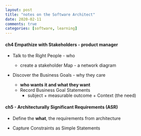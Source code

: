 ```yaml
---
layout: post
title: "notes on the Software Architect"
date: 2020-02-11
comments: true
categories: [software, learning]
---
```



#### ch4 Empathize with Stakeholders  - product manager  

*  Talk to the Right People  - who 
   - create a stakeholder Map -  a network diagram  

*  Discover the Business Goals - why they care  
   - **who wants it and what they want**
   - Record Business Goal Statements  
     + subject + measurable outcome + Context (the need)

#### ch5 - Architecturally Significant Requirements (ASR)
*  Define the **what**, the requirements from architecture  

*  Capture Constraints as Simple Statements  